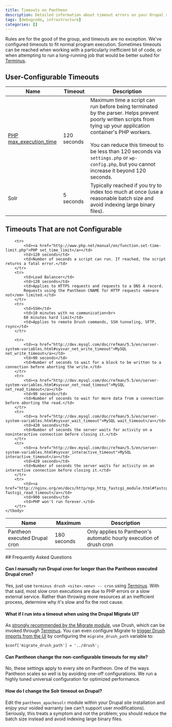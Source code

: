 ```yaml
---
title: Timeouts on Pantheon
description: Detailed information about timeout errors on your Drupal site.
tags: [debugcode, infrastructure]
categories: []
---
```

Rules are for the good of the group, and timeouts are no exception. We've configured timeouts to fit normal program execution. Sometimes timeouts can be reached when working with a particularly inefficient bit of code, or when attempting to run a long-running job that would be better suited for [Terminus](/docs/terminus/).


## User-Configurable Timeouts


<table class=table>
<thead>
		<tr>
			<th>Name</th>
			<th>Timeout</th>
			<th>Description</th>
		</tr>
	</thead><tbody>
  <tr>
    <td><a href="http://php.net/manual/en/info.configuration.php#ini.max-execution-time">PHP max_execution_time</a></td>
    <td>120 seconds</td>
    <td>Maximum time a script can run before being terminated by the parser. Helps prevent poorly written scripts from tying up your application container's PHP workers.
    <br/><br/>
     You can reduce this timeout to be less than 120 seconds via <code>settings.php</code> or <code>wp-config.php</code>, but you cannot increase it beyond 120 seconds.</td>
  </tr>
  <tr>
    <td>Solr</td>
    <td>5 seconds</td>
    <td>Typically reached if you try to index too much at once (use a reasonable batch size and avoid indexing large binary files).</td>
  </tr>
</table>

## Timeouts That are not Configurable

<table class=table>
<thead>
		<tr>
			<th>Name</th>
			<th>Maximum</th>
			<th>Description</th>
		</tr>
	</thead><tbody>
		<tr>
			<td>Pantheon executed Drupal cron</td>
			<td>180 seconds</td>
			<td>Only applies to Pantheon's automatic hourly execution of drush cron</td>
		</tr>

		<tr>
			<td><a href="http://www.php.net/manual/en/function.set-time-limit.php">PHP set_time_limit</a></td>
			<td>120 seconds</td>
			<td>Number of seconds a script can run. If reached, the script returns a fatal error.</td>
		</tr>
		<tr>
			<td>Load Balancer</td>
			<td>120 seconds</td>
			<td>Applies to HTTPS requests and requests to a DNS A record.
			Requests using the Pantheon CNAME for HTTP requests <em>are not</em> limited.</td>
		</tr>
		<tr>
			<td>SSH</td>
			<td>10 minutes with no communication<br>
			60 minutes hard limit</td>
			<td>Applies to remote Drush commands, SSH tunneling, SFTP, rsync</td>
		</tr>

		<tr>
			<td><a href="http://dev.mysql.com/doc/refman/5.5/en/server-system-variables.html#sysvar_net_write_timeout">MySQL net_write_timeout</a></td>
			<td>90 seconds</td>
			<td>Number of seconds to wait for a block to be written to a connection before aborting the write.</td>
		</tr>
		<tr>
			<td><a href="http://dev.mysql.com/doc/refman/5.5/en/server-system-variables.html#sysvar_net_read_timeout">MySQL net_read_timeout</a></td>
			<td>90 seconds</td>
			<td>Number of seconds to wait for more data from a connection before aborting the read.</td>
		</tr>
		<tr>
			<td><a href="http://dev.mysql.com/doc/refman/5.5/en/server-system-variables.html#sysvar_wait_timeout">MySQL wait_timeout</a></td>
			<td>420 seconds</td>
			<td>Number of seconds the server waits for activity on a noninteractive connection before closing it.</td>
		</tr>
		<tr>
			<td><a href="http://dev.mysql.com/doc/refman/5.5/en/server-system-variables.html#sysvar_interactive_timeout">MySQL interactive_timeout</a></td>
			<td>420 seconds</td>
			<td>Number of seconds the server waits for activity on an interactive connection before closing it.</td>
		</tr>
		<tr>
			<td><a href="http://nginx.org/en/docs/http/ngx_http_fastcgi_module.html#fastcgi_read_timeout">Nginx fastcgi_read_timeout</a></td>
			<td>900 seconds</td>
			<td>PHP won't run forever.</td>
		</tr>
	</tbody>
</table>
## Frequently Asked Questions

#### Can I manually run Drupal cron for longer than the Pantheon executed Drupal cron?

Yes, just use `terminus drush <site>.<env> -- cron` using [Terminus](/docs/terminus/). With that said, most slow cron executions are due to PHP errors or a slow external service. Rather than throwing more resources at an inefficient process, determine why it's slow and fix the root cause.

#### What if I run into a timeout when using the Drupal Migrate UI?

As [strongly recommended by the Migrate module](https://www.drupal.org/node/1806824), use Drush, which can be invoked through [Terminus](/docs/terminus/). You can even configure Migrate to [trigger Drush imports from the UI](https://www.drupal.org/node/1958170) by configuring the `migrate_drush_path` variable to:
```
$conf['migrate_drush_path'] = '../drush';
```

#### Can Pantheon change the non-configurable timeouts for my site?

No, these settings apply to every site on Pantheon. One of the ways Pantheon scales so well is by avoiding one-off configurations. We run a highly tuned universal configuration for optimized performance.


#### How do I change the Solr timeout on Drupal?

Edit the `pantheon_apachesolr` module within your Drupal site installation and enjoy your voided warranty (we can't support user modifications). Seriously, this treats a symptom and not the problem; you should reduce the batch size instead and avoid indexing large binary files.
